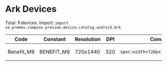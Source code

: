 # Ark Devices

Total: **1** devices. Import: `import se.premex.compose.preview.device.catalog.android.Ark`

| Code | Constant | Resolution | DPI | Compose Spec | Preview Usage |
|------|----------|------------|-----|-------------|---------------|
| Benefit_M9 | BENEFIT_M9 | 720x1440 | 320 | `spec:width=720px,height=1440px,dpi=320` | `@Preview(device = Ark.BENEFIT_M9)` |

<!-- Generated automatically. Do not edit manually. -->

